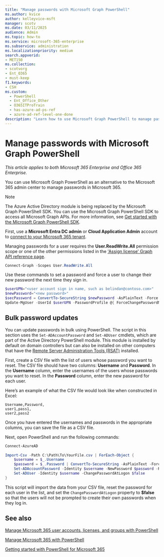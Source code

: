 ```yaml
---
title: "Manage passwords with Microsoft Graph PowerShell"
ms.author: kvice
author: kelleyvice-msft
manager: scotv
ms.date: 03/11/2025
audience: Admin
ms.topic: how-to
ms.service: microsoft-365-enterprise
ms.subservice: administration
ms.localizationpriority: medium
search.appverid:
- MET150
ms.collection: 
- scotvorg
- Ent_O365
- must-keep
f1.keywords:
- CSH
ms.custom:
  - PowerShell
  - Ent_Office_Other
  - O365ITProTrain
  - has-azure-ad-ps-ref
  - azure-ad-ref-level-one-done
description: "Learn how to use Microsoft Graph PowerShell to manage passwords."
---
```


# Manage passwords with Microsoft Graph PowerShell

*This article applies to both Microsoft 365 Enterprise and Office 365 Enterprise.*

You can use Microsoft Graph PowerShell as an alternative to the Microsoft 365 admin center to manage passwords in Microsoft 365.

> [!NOTE]
> The Azure Active Directory module is being replaced by the Microsoft Graph PowerShell SDK. You can use the Microsoft Graph PowerShell SDK to access all Microsoft Graph APIs. For more information, see [Get started with the Microsoft Graph PowerShell SDK](/powershell/microsoftgraph/get-started).

First, use a **Microsoft Entra DC admin** or **Cloud Application Admin** account to [connect to your Microsoft 365 tenant](connect-to-microsoft-365-powershell.md).

Managing passwords for a user requires the **User.ReadWrite.All** permission scope or one of the other permissions listed in the ['Assign license' Graph API reference page](/graph/api/user-assignlicense).

```powershell
Connect-Graph -Scopes User.ReadWrite.All
```

Use these commands to set a password and force a user to change their new password the next time they sign in.

```powershell
$userUPN="<user account sign in name, such as belindan@contoso.com>"
$newPassword="<new password>"
$secPassword = ConvertTo-SecureString $newPassword -AsPlainText -Force
Update-MgUser -UserId $userUPN -PasswordProfile @{ ForceChangePasswordNextSignIn = $true; Password = $newPassword }
```

## Bulk password updates

You can update passwords in bulk using PowerShell. The script in this section uses the `Set-ADAccountPassword` and `Set-ADUser` cmdlets, which are part of the Active Directory PowerShell module. This module is installed by default on domain controllers but can also be installed on other computers that have the [Remote Server Administration Tools (RSAT)](/troubleshoot/windows-server/system-management-components/remote-server-administration-tools) installed.

First, create a CSV file with the list of users whose password you want to reset. The CSV file should have two columns: **Username** and **Password**. In the **Username** column, enter the usernames of the users whose passwords you want to reset. In the **Password** column, enter the new password for each user.
 
Here’s an example of what the CSV file would look like when constructed in Excel:

```
Username,Password,
user1,pass1,
user2,pass2
```
 
Once you have entered the usernames and passwords in the appropriate columns, you can save the file as a CSV file.
 
Next, open PowerShell and run the following commands:

```powershell
Connect-AzureAD
 
Import-Csv -Path C:\Path\To\YourFile.csv | ForEach-Object {
    $username = $_.Username
    $password = $_.Password | ConvertTo-SecureString -AsPlainText -Force
    Set-ADAccountPassword -Identity $username -NewPassword $password -Reset
    Set-ADUser -Identity $username -ChangePasswordAtLogon $false
}
```

This script will import the data from your CSV file, reset the password for each user in the list, and set the `ChangePasswordAtLogon` property to **$false** so that the users will not be prompted to create their own passwords when they log in.

## See also

[Manage Microsoft 365 user accounts, licenses, and groups with PowerShell](manage-user-accounts-and-licenses-with-microsoft-365-powershell.md)
  
[Manage Microsoft 365 with PowerShell](manage-microsoft-365-with-microsoft-365-powershell.md)
  
[Getting started with PowerShell for Microsoft 365](getting-started-with-microsoft-365-powershell.md)
